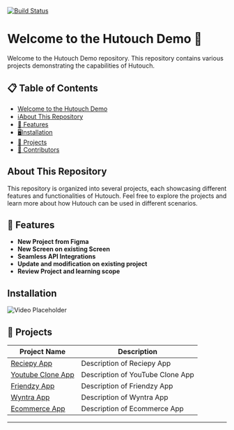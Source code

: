 [![Build Status](https://img.shields.io/badge/build-passing-brightgreen)](https://github.com/user/repo/actions)

# Welcome to the Hutouch Demo 🚀

Welcome to the Hutouch Demo repository. This repository contains various projects demonstrating the capabilities of Hutouch.

## 📋 Table of Contents

- [Welcome to the Hutouch Demo](#welcome-to-the-hutouch-demo)
- [ℹ️About This Repository](#about-this-repository)
- [🌟 Features](#-features)
- [🖥️Installation](#installation)
- [📂 Projects](#-projects)
- [👥 Contributors](#-contributors)

## About This Repository

This repository is organized into several projects, each showcasing different features and functionalities of Hutouch. Feel free to explore the projects and learn more about how Hutouch can be used in different scenarios.

## 🌟 Features

- **New Project from Figma**
- **New Screen on existing Screen**
- **Seamless API Integrations**
- **Update and modification on existing project**
- **Review Project and learning scope**

## Installation
![Video Placeholder](https://via.placeholder.com/800x450.png?text=Video+Placeholder)

## 📂 Projects

| Project Name           | Description                     |
|------------------------|---------------------------------|
| [Reciepy App](recipely)   | Description of Reciepy App       |
| [Youtube Clone App](youtube)| Description of YouTube Clone App |
| [Friendzy App](dating3) | Description of Friendzy App      |
| [Wyntra App](wyntra)     | Description of Wyntra App        |
| [Ecommerce App](ecomm)| Description of Ecommerce App    |


---
